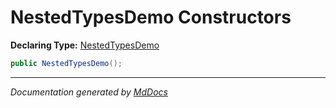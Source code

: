 ﻿<!--  
 =================================================================   
   Auto-Generated:   
   The contents of this file were generated by a tool.  
   Changes to this file may be list if the file is regenerated  
 =================================================================   
-->

# NestedTypesDemo Constructors

**Declaring Type:** [NestedTypesDemo](../index.md)

```csharp
public NestedTypesDemo();
```
___

*Documentation generated by [MdDocs](https://github.com/ap0llo/mddocs)*

